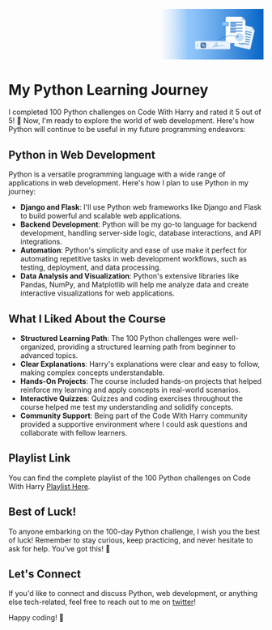 [![MasterHead](https://github.com/Auspicious-EX/Sign.ex/blob/main/Images/Github%20banner.gif?raw=true)](https://)


# My Python Learning Journey

I completed 100 Python challenges on Code With Harry and rated it 5 out of 5! 🌟 Now, I'm ready to explore the world of web development. Here's how Python will continue to be useful in my future programming endeavors:

## Python in Web Development
Python is a versatile programming language with a wide range of applications in web development. Here's how I plan to use Python in my journey:

- **Django and Flask**: I'll use Python web frameworks like Django and Flask to build powerful and scalable web applications.
- **Backend Development**: Python will be my go-to language for backend development, handling server-side logic, database interactions, and API integrations.
- **Automation**: Python's simplicity and ease of use make it perfect for automating repetitive tasks in web development workflows, such as testing, deployment, and data processing.
- **Data Analysis and Visualization**: Python's extensive libraries like Pandas, NumPy, and Matplotlib will help me analyze data and create interactive visualizations for web applications.

## What I Liked About the Course
- **Structured Learning Path**: The 100 Python challenges were well-organized, providing a structured learning path from beginner to advanced topics.
- **Clear Explanations**: Harry's explanations were clear and easy to follow, making complex concepts understandable.
- **Hands-On Projects**: The course included hands-on projects that helped reinforce my learning and apply concepts in real-world scenarios.
- **Interactive Quizzes**: Quizzes and coding exercises throughout the course helped me test my understanding and solidify concepts.
- **Community Support**: Being part of the Code With Harry community provided a supportive environment where I could ask questions and collaborate with fellow learners.

## Playlist Link
You can find the complete playlist of the 100 Python challenges on Code With Harry [Playlist Here](https://youtube.com/playlist?list=PLu0W_9lII9agwh1XjRt242xIpHhPT2llg&si=FBQM6ZLGxXqpeSx-).

## Best of Luck!
To anyone embarking on the 100-day Python challenge, I wish you the best of luck! Remember to stay curious, keep practicing, and never hesitate to ask for help. You've got this! 💪

## Let's Connect
If you'd like to connect and discuss Python, web development, or anything else tech-related, feel free to reach out to me on [twitter](https://twitter.com/Auspicious_EX)!

Happy coding! 🚀
